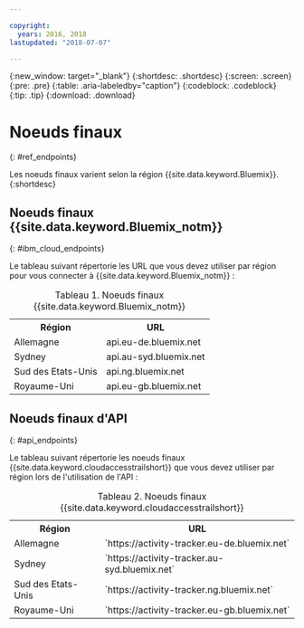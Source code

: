 ```yaml
---

copyright:
  years: 2016, 2018
lastupdated: "2018-07-07"

---
```


{:new_window: target="_blank"}
{:shortdesc: .shortdesc}
{:screen: .screen}
{:pre: .pre}
{:table: .aria-labeledby="caption"}
{:codeblock: .codeblock}
{:tip: .tip}
{:download: .download}



# Noeuds finaux
{: #ref_endpoints}

Les noeuds finaux varient selon la région {{site.data.keyword.Bluemix}}.
{:shortdesc}

## Noeuds finaux {{site.data.keyword.Bluemix_notm}}
{: #ibm_cloud_endpoints}

Le tableau suivant répertorie les URL que vous devez utiliser par région pour vous connecter à {{site.data.keyword.Bluemix_notm}} :
	
<table>
	<caption>Tableau 1. Noeuds finaux {{site.data.keyword.Bluemix_notm}}</caption>
	<tr>
	  <th>Région</th>
	  <th>URL</th>
	</tr>
	<tr>
	  <td>Allemagne</td>
	  <td>api.eu-de.bluemix.net</td>
	</tr>
	<tr>
	  <td>Sydney</td>
	  <td>api.au-syd.bluemix.net</td>
	</tr>
	<tr>
	  <td>Sud des Etats-Unis</td>
	  <td>api.ng.bluemix.net</td>
	</tr>
	<tr>
	  <td>Royaume-Uni</td>
	  <td>api.eu-gb.bluemix.net</td>
	</tr>
</table>


## Noeuds finaux d'API
{: #api_endpoints}

Le tableau suivant répertorie les noeuds finaux {{site.data.keyword.cloudaccesstrailshort}} que vous devez utiliser par région lors de l'utilisation de l'API : 
	
<table>
	<caption>Tableau 2. Noeuds finaux {{site.data.keyword.cloudaccesstrailshort}}</caption>
	<tr>
	  <th>Région</th>
	  <th>URL</th>
	</tr>
	<tr>
	  <td>Allemagne</td>
	  <td>`https://activity-tracker.eu-de.bluemix.net`</td>
	</tr>
	<tr>
	  <td>Sydney</td>
	  <td>`https://activity-tracker.au-syd.bluemix.net`</td>
	</tr>
	<tr>
	  <td>Sud des Etats-Unis</td>
	  <td>`https://activity-tracker.ng.bluemix.net`</td>
	</tr>
	<tr>
	  <td>Royaume-Uni</td>
	  <td>`https://activity-tracker.eu-gb.bluemix.net`</td>
	</tr>
</table>


